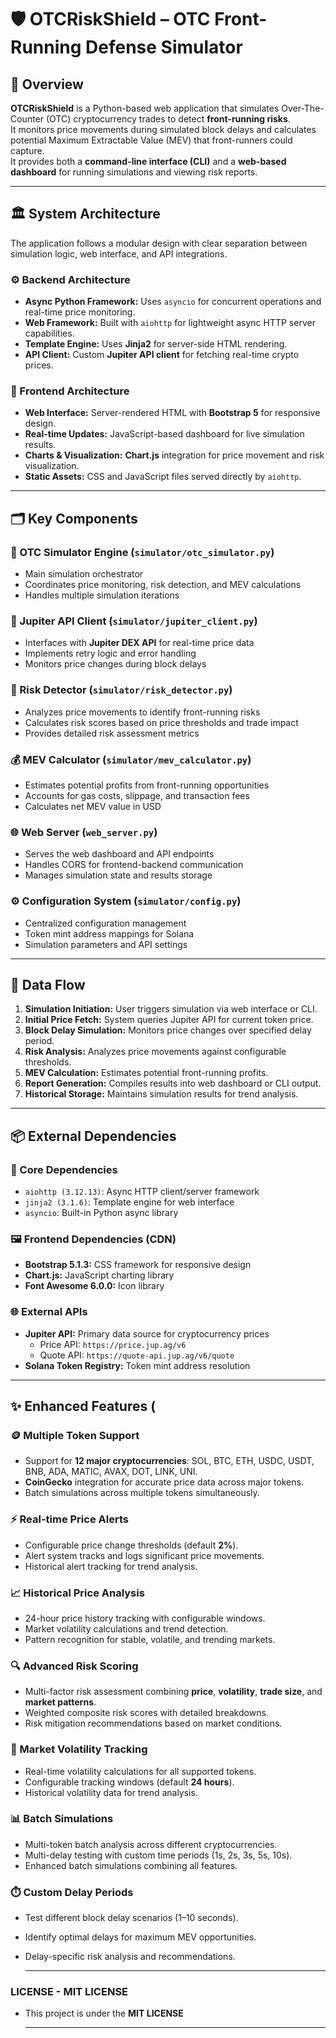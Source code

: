 # 🛡️ OTCRiskShield – OTC Front-Running Defense Simulator

## 📄 Overview

**OTCRiskShield** is a Python-based web application that simulates Over-The-Counter (OTC) cryptocurrency trades to detect **front-running risks**.  
It monitors price movements during simulated block delays and calculates potential Maximum Extractable Value (MEV) that front-runners could capture.  
It provides both a **command-line interface (CLI)** and a **web-based dashboard** for running simulations and viewing risk reports.

---


## 🏛️ System Architecture

The application follows a modular design with clear separation between simulation logic, web interface, and API integrations.

### ⚙️ Backend Architecture
- **Async Python Framework:** Uses `asyncio` for concurrent operations and real-time price monitoring.
- **Web Framework:** Built with `aiohttp` for lightweight async HTTP server capabilities.
- **Template Engine:** Uses **Jinja2** for server-side HTML rendering.
- **API Client:** Custom **Jupiter API client** for fetching real-time crypto prices.

### 🎨 Frontend Architecture
- **Web Interface:** Server-rendered HTML with **Bootstrap 5** for responsive design.
- **Real-time Updates:** JavaScript-based dashboard for live simulation results.
- **Charts & Visualization:** **Chart.js** integration for price movement and risk visualization.
- **Static Assets:** CSS and JavaScript files served directly by `aiohttp`.

---

## 🗂️ Key Components

### 🧩 OTC Simulator Engine (`simulator/otc_simulator.py`)
- Main simulation orchestrator
- Coordinates price monitoring, risk detection, and MEV calculations
- Handles multiple simulation iterations

### 🔗 Jupiter API Client (`simulator/jupiter_client.py`)
- Interfaces with **Jupiter DEX API** for real-time price data
- Implements retry logic and error handling
- Monitors price changes during block delays

### 🚨 Risk Detector (`simulator/risk_detector.py`)
- Analyzes price movements to identify front-running risks
- Calculates risk scores based on price thresholds and trade impact
- Provides detailed risk assessment metrics

### 💰 MEV Calculator (`simulator/mev_calculator.py`)
- Estimates potential profits from front-running opportunities
- Accounts for gas costs, slippage, and transaction fees
- Calculates net MEV value in USD

### 🌐 Web Server (`web_server.py`)
- Serves the web dashboard and API endpoints
- Handles CORS for frontend-backend communication
- Manages simulation state and results storage

### ⚙️ Configuration System (`simulator/config.py`)
- Centralized configuration management
- Token mint address mappings for Solana
- Simulation parameters and API settings

---

## 🔄 Data Flow

1. **Simulation Initiation:** User triggers simulation via web interface or CLI.
2. **Initial Price Fetch:** System queries Jupiter API for current token price.
3. **Block Delay Simulation:** Monitors price changes over specified delay period.
4. **Risk Analysis:** Analyzes price movements against configurable thresholds.
5. **MEV Calculation:** Estimates potential front-running profits.
6. **Report Generation:** Compiles results into web dashboard or CLI output.
7. **Historical Storage:** Maintains simulation results for trend analysis.

---

## 📦 External Dependencies

### 🧰 Core Dependencies
- `aiohttp (3.12.13)`: Async HTTP client/server framework
- `jinja2 (3.1.6)`: Template engine for web interface
- `asyncio`: Built-in Python async library

### 🖼️ Frontend Dependencies (CDN)
- **Bootstrap 5.1.3:** CSS framework for responsive design
- **Chart.js:** JavaScript charting library
- **Font Awesome 6.0.0:** Icon library

### 🌐 External APIs
- **Jupiter API:** Primary data source for cryptocurrency prices  
  - Price API: `https://price.jup.ag/v6`
  - Quote API: `https://quote-api.jup.ag/v6/quote`
- **Solana Token Registry:** Token mint address resolution

---

## ✨ Enhanced Features (

### 🪙 Multiple Token Support
- Support for **12 major cryptocurrencies**: SOL, BTC, ETH, USDC, USDT, BNB, ADA, MATIC, AVAX, DOT, LINK, UNI.
- **CoinGecko** integration for accurate price data across major tokens.
- Batch simulations across multiple tokens simultaneously.

### ⚡ Real-time Price Alerts
- Configurable price change thresholds (default **2%**).
- Alert system tracks and logs significant price movements.
- Historical alert tracking for trend analysis.

### 📈 Historical Price Analysis
- 24-hour price history tracking with configurable windows.
- Market volatility calculations and trend detection.
- Pattern recognition for stable, volatile, and trending markets.

### 🔍 Advanced Risk Scoring
- Multi-factor risk assessment combining **price**, **volatility**, **trade size**, and **market patterns**.
- Weighted composite risk scores with detailed breakdowns.
- Risk mitigation recommendations based on market conditions.

### 🌊 Market Volatility Tracking
- Real-time volatility calculations for all supported tokens.
- Configurable tracking windows (default **24 hours**).
- Historical volatility data for trend analysis.

### 📊 Batch Simulations
- Multi-token batch analysis across different cryptocurrencies.
- Multi-delay testing with custom time periods (1s, 2s, 3s, 5s, 10s).
- Enhanced batch simulations combining all features.

### ⏱️ Custom Delay Periods
- Test different block delay scenarios (1–10 seconds).
- Identify optimal delays for maximum MEV opportunities.
- Delay-specific risk analysis and recommendations.
  
  ---

 ### LICENSE - MIT LICENSE
   - This project is under the **MIT LICENSE**

      ---
